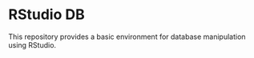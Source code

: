 # RStudio DB

This repository provides a basic environment for database manipulation using RStudio.
